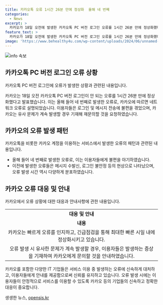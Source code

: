 ```yaml
---
title: 카카오톡 오류 1시간 26분 만에 정상화  올해 네 번째
categories:
  - News
excerpt: >
  카카오가 18일 오전에 발생한 카카오톡 PC 버전 로그인 오류를 1시간 26분 만에 정상화했다고 밝혔다. 이는 올해 네 번째로 발생한 오류로, 네트워크 문제로 설명했다. 카카오는 이용자들에게 번거로운 증상이 계속된다면 문의하라고 안내했다. 카카오톡은 올해 들어 크고 작은 오류가 계속 발생하고 있으며, 이용자들은 로그인 및 메시지 송수신에 불편을 겪고 있다. 네 번의 오류 발생으로 이용자들의 불만이 높아지고 있는 상황이다.
feature_text: >
  카카오가 18일 오전에 발생한 카카오톡 PC 버전 로그인 오류를 1시간 26분 만에 정상화했다고 밝혔다. 이는 올해 네 번째로 발생한 오류로, 네트워크 문제로 설명했다. 카카오는 이용자들에게 번거로운 증상이 계속된다면 문의하라고 안내했다. 카카오톡은 올해 들어 크고 작은 오류가 계속 발생하고 있으며, 이용자들은 로그인 및 메시지 송수신에 불편을 겪고 있다. 네 번의 오류 발생으로 이용자들의 불만이 높아지고 있는 상황이다.
image: 'https://www.behealthy4u.com/wp-content/uploads/2024/06/unnamed-file.png'
---
```


<p><img src="https://www.behealthy4u.com/wp-content/uploads/2024/06/unnamed-file.png" alt="info 속보" /></p>

<h2 data-ke-size="size26">카카오톡 PC 버전 로그인 오류 상황</h2>

<p>카카오톡 PC 버전 로그인에 오류가 발생한 상황과 관련된 내용입니다.</p>

<p data-ke-size="size16">카카오는 18일 오전 카카오톡 PC 버전 로그인이 안 되는 오류를 1시간 26분 만에 정상화했다고 발표했습니다. 이는 올해 들어 네 번째로 발생한 오류로, 카카오에 따르면 네트워크 오류로 설명되었습니다. 이용자들은 로그인 및 메시지 전송에 불편을 겪었으며, 카카오는 유사 문제가 계속 발생할 경우 기재해 재문의할 것을 요청하였습니다.</p>

<h2 data-ke-size="size26">카카오의 오류 발생 패턴</h2>

<p>카카오톡을 비롯한 카카오 계정을 이용하는 서비스에서 발생한 오류의 패턴과 관련된 내용입니다.</p>

<ul>
    <li>올해 들어 네 번째로 발생한 오류로, 이는 이용자들에게 불편을 야기하였습니다.</li>
    <li>이전에 발생한 오류들은 메시지 수발신, 로그인 불안정 등의 현상으로 나타났으며, 오류 발생 시간 역시 다양하게 분포하였습니다.</li>
</ul>

<h2 data-ke-size="size26">카카오 오류 대응 및 안내</h2>

<p>카카오에서 오류 상황에 대한 대응과 안내사항에 관한 내용입니다.</p>

<table>
    <tr>
        <td style="text-align: center; height: 17px;"><b>대응 및 안내</b></td>
    </tr>
    <tr>
        <td style="text-align: center; height: 17px;"><b>내용</b></td>
    </tr>
    <tr>
        <td style="text-align: center; height: 17px;">카카오는 빠르게 오류를 인지하고, 긴급점검을 통해 최대한 빠른 시일 내에 정상화시키고 있습니다.</td>
    </tr>
    <tr>
        <td style="text-align: center; height: 17px;">오류 발생 시 유사한 문제가 계속 발생할 경우, 이용자들은 발생하는 증상을 기재하여 카카오에게 문의할 것을 안내하였습니다.</td>
    </tr>
</table>

<p data-ke-size="size16">카카오를 포함한 다양한 IT 기업들은 서비스 이용 중 발생하는 오류에 신속하게 대처하고, 이용자들에게 안내를 제공함으로써 신뢰를 유지하고 있습니다. 오류 발생 시에는 이용자들이 안정적으로 서비스를 이용할 수 있도록 카카오 등의 기업들의 신속하고 정확한 대응이 중요합니다.</p>
생생한 뉴스, <a href="https://opensis.kr" rel="dofollow">opensis.kr</a>


